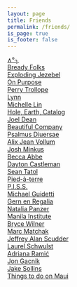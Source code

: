```yaml
---
layout: page
title: Friends
permalink: /friends/
is_page: true
is_footer: false
---
```

      
<a href="http://vg.pe.hu/jp/" target="_blank">∧°┐</a><br>
<a href="https://breadyfolks.info/" target="_blank">Bready Folks</a><br>
<a href="http://explodingjezebel.odie.us" target="_blank">Exploding Jezebel</a><br>
<a href="http://www.19933.biz/onpurpose.html" target="_blank">On Purpose</a><br>
<a href="http://cpu.moe/" target="_blank">Perry Trollope</a><br>
<a href="http://lynnnn.com/" target="_blank">Lynn</a><br>
<a href="http://michellelin.co/?egg%20world%20forever" target="_blank">Michelle Lin</a><br>
<a href="http://hole.earth" target="_blank">Hole, Earth, Catalog</a><br>
<a href="http://joelssanddispensary.com" target="_blank">Joel Dean</a><br>
<a href="http://beautiful-company.com" target="_blank">Beautiful Company</a><br>
<a href="http://psalm.us/" target="_blank">Psalmus Diuersae</a><br>
<a href="http://www.walgreens2.com/?i%20went%20to%20walgreens%20to%20get%20batteries,%20a%20flashlight,%20and%20tic%20tacs" target="_blank">Alix Jean Vollum</a><br>
<a href="http://joshminkus.com/?josh%20minkus%20has%20a%20hat%20with%20a%20long%20bill" target="_blank">Josh Minkus</a><br>
<a href="http://cdxs.ist" target="_blank">Becca Abbe</a><br>
<a href="http://sinuskid13.com" target="_blank">Dayton Castleman</a><br>
<a href="http://www.19933.biz/" target="_blank">Sean Tatol</a><br>
<a href="http://www.pied-terre.com/" target="_blank">Pied-à-terre</a><br>
<a href="https://www.instagram.com/pissgroup" target="_blank">P.I.S.S.</a><br>
<a href="https://michaelguidetti.info/?michael%20is%20playing%20dota" target="_blank">Michael Guidetti</a><br>
<a href="http://gernenregalia.com" target="_blank">Gern en Regalia</a><br>
<a href="http://npanzer.com/?natalia%20makes%20exciting%20websites,%20paintings,%20and%20runs%20refresh%20gallery" target="_blank">Natalia Panzer</a><br>
<a href="http://www.manilainstitute.org/" target="_blank">Manila Institute</a><br>
<a href="http://www.brycewilner.com/?bryce%20is%20typing" target="_blank">Bryce Wilner</a><br>
<a href="https://marcmatchak.com/?marc%20is%20painting" target="_blank">Marc Matchak</a><br>
<a href="https://jas.life/?rock%20this%20life%20world" target="_blank">Jeffrey Alan Scudder</a><br>
<a href="http://laurelschwulst.com/?a%20new%20message%20from%20elliott%20!" target="_blank">Laurel Schwulst</a><br>
<a href="http://adrianaramic.com/?hello%20bug%20world" target="_blank">Adriana Ramić</a><br>
<a href="https://jongacnik.com/" target="_blank">Jon Gacnik</a><br>
<a href="https://www.jakesollins.com/" target="_blank">Jake Sollins</a><br>
<a href="https://haleakala.today/" target="_blank">Things to do on Maui</a><br>


